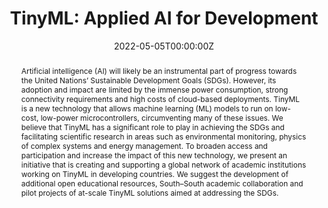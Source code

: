 ---
title: "TinyML: Applied AI for Development"
authors:
- MarcoZennaro
- admin
- VijayJanapaReddi

date: "2022-05-05T00:00:00Z"
doi: ""

# Schedule page publish date (NOT publication's date).
publishDate: "2022-05-09T00:00:00Z"

# Publication type.
# Legend: 0 = Uncategorized; 1 = Conference paper; 2 = Journal article;
# 3 = Preprint / Working Paper; 4 = Report; 5 = Book; 6 = Book section;
# 7 = Thesis; 8 = Patent
publication_types: ["9"]
underReviewFlag: False

# Publication name and optional abbreviated publication name.
publication: In the 2022 *[the UN 7th Multi-stakeholder Forum on Science, Technology and Innovation for the Sustainable Development Goals](https://sdgs.un.org/tfm/STIForum2022)*
publication_short: In *UN STI Forum* 2022

abstract: "Artificial intelligence (AI) will likely be an instrumental part of progress towards the United Nations’ Sustainable Development Goals (SDGs). However, its adoption and impact are limited by the immense power consumption, strong connectivity requirements and high costs of cloud-based deployments. TinyML is a new technology that allows machine learning (ML) models to run on low-cost, low-power microcontrollers, circumventing many of these issues. We believe that TinyML has a significant role to play in achieving the SDGs and facilitating scientific research in areas such as environmental monitoring, physics of complex systems and energy management. To broaden access and participation and increase the impact of this new technology, we present an initiative that is creating and supporting a global network of academic institutions working on TinyML in developing countries. We suggest the development of additional open educational resources, South–South academic collaboration and pilot projects of at-scale TinyML solutions aimed at addressing the SDGs."

# Summary. An optional shortened abstract. Can also be used as a summary for an extended abstract or poster etc.
summary: "We believe that TinyML has a significant role to play in achieving the SDGs and facilitating scientific research in areas such as environmental monitoring, physics of complex systems and energy management. To broaden access and participation and increase the impact of this new technology, we present an initiative that is creating and supporting a global network of academic institutions working on TinyML in developing countries. We suggest the development of additional open educational resources, South–South academic collaboration and pilot projects of at-scale TinyML solutions aimed at addressing the SDGs."

tags:
- TinyML
- Machine Learning
- Embedded Systems
- Sustainability
- UN SDGs
- Sustainable Development
featured: false

links:
- name: "STI Forum Website"
  url: "https://sdgs.un.org/tfm/STIForum2022"
url_pdf: 'https://sdgs.un.org/sites/default/files/2022-05/2.1.3-9-Zennaro-TinyML.pdf'
url_code: ''
url_dataset: ''
url_poster: ''
url_project: ''
url_slides: ''
url_source: ''
url_video: ''

# Featured image
# To use, add an image named `featured.jpg/png` to your page's folder. 
image:
  caption: ""
  focal_point: ""
  preview_only: false

# Associated Projects (optional).
#   Associate this publication with one or more of your projects.
#   Simply enter your project's folder or file name without extension.
#   E.g. `internal-project` references `content/project/internal-project/index.md`.
#   Otherwise, set `projects: []`.
projects: [TinyMLedu,OpenSTEM]
#- internal-project

# Slides (optional).
#   Associate this publication with Markdown slides.
#   Simply enter your slide deck's filename without extension.
#   E.g. `slides: "example"` references `content/slides/example/index.md`.
#   Otherwise, set `slides: ""`.
slides: ""
---